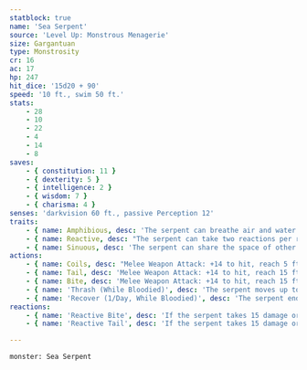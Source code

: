 ```yaml
---
statblock: true
name: 'Sea Serpent'
source: 'Level Up: Monstrous Menagerie'
size: Gargantuan
type: Monstrosity
cr: 16
ac: 17
hp: 247
hit_dice: '15d20 + 90'
speed: '10 ft., swim 50 ft.'
stats:
    - 28
    - 10
    - 22
    - 4
    - 14
    - 8
saves:
    - { constitution: 11 }
    - { dexterity: 5 }
    - { intelligence: 2 }
    - { wisdom: 7 }
    - { charisma: 4 }
senses: 'darkvision 60 ft., passive Perception 12'
traits:
    - { name: Amphibious, desc: 'The serpent can breathe air and water.' }
    - { name: Reactive, desc: "The serpent can take two reactions per round, one with its tail and one with its bite. It can't take two reactions on the same turn." }
    - { name: Sinuous, desc: 'The serpent can share the space of other creatures and objects.' }
actions:
    - { name: Coils, desc: "Melee Weapon Attack: +14 to hit, reach 5 ft., one Large or larger target in its space. Hit: 51 (4d20 + 9) bludgeoning damage. If the target is a creature, it is grappled (escape DC 22). If the target is an object, it is held. Until the grapple or hold ends, the target's speed is reduced to 0, and the sea serpent's coils attack automatically hits the target. If an attacker subjects the serpent to a critical hit, this grapple or hold ends." }
    - { name: Tail, desc: 'Melee Weapon Attack: +14 to hit, reach 15 ft., one target. Hit: 27 (4d8 + 9) bludgeoning damage. If the target is a creature, it makes a DC 22 Strength saving throw. On a failure, it is pushed up to 15 feet away from the serpent and knocked prone.' }
    - { name: Bite, desc: 'Melee Weapon Attack: +14 to hit, reach 15 ft., one target. Hit: 31 (4d10 + 9) piercing damage.' }
    - { name: 'Thrash (While Bloodied)', desc: 'The serpent moves up to its speed and then attacks with its tail and its bite.' }
    - { name: 'Recover (1/Day, While Bloodied)', desc: 'The serpent ends one condition or effect on itself.' }
reactions:
    - { name: 'Reactive Bite', desc: 'If the serpent takes 15 damage or more from a melee attack made by a creature it can see, it bites the attacker.' }
    - { name: 'Reactive Tail', desc: 'If the serpent takes 15 damage or more from an attack made by a creature or object it can see, it makes a tail attack against the attacker.' }

---
```

```statblock
monster: Sea Serpent
```

